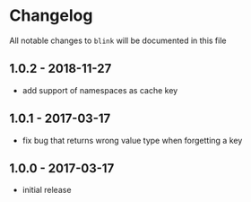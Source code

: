 # Changelog

All notable changes to `blink` will be documented in this file

## 1.0.2 - 2018-11-27

- add support of namespaces as cache key

## 1.0.1 - 2017-03-17

- fix bug that returns wrong value type when forgetting a key

## 1.0.0 - 2017-03-17

- initial release
